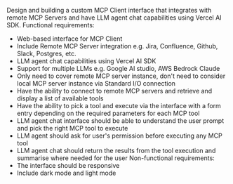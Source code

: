 Design and building a custom MCP Client interface that integrates with remote MCP Servers and have LLM agent chat capabilities using Vercel AI SDK.
Functional requirements:
- Web-based interface for MCP Client
- Include Remote MCP Server integration e.g. Jira, Confluence, Github, Slack, Postgres, etc.
- LLM agent chat capabilities using Vercel AI SDK 
- Support for multiple LLMs e.g. Google AI studio, AWS Bedrock Claude
- Only need to cover remote MCP server instance, don't need to consider local MCP server instance via Standard I/O connection
- Have the ability to connect to remote MCP servers and retrieve and display a list of available tools
- Have the ability to pick a tool and execute via the interface with a form entry depending on the required parameters for each MCP tool
- LLM agent chat interface should be able to understand the user prompt and pick the right MCP tool to execute
- LLM agent should ask for user's permission before executing any MCP tool
- LLM agent chat should return the results from the tool execution and summarise where needed for the user
Non-functional requirements:
- The interface should be responsive
- Include dark mode and light mode